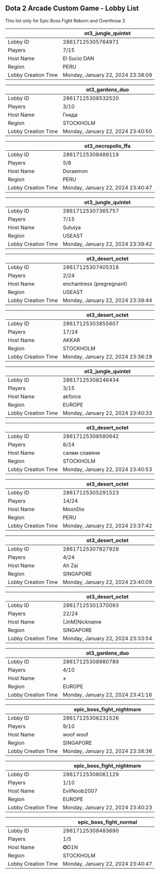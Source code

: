 ## Dota 2 Arcade Custom Game - Lobby List

This list only for Epic Boss Fight Reborn and Overthrow 3

|  | ot3_jungle_quintet |
| ------ | ------ |
| Lobby ID | 28617125305764971 |
| Players | 7/15 |
| Host Name | El Sucio DAN |
| Region | PERU |
| Lobby Creation Time | Monday, January 22, 2024 23:38:09 |


|  | ot3_gardens_duo |
| ------ | ------ |
| Lobby ID | 28617125308532520 |
| Players | 3/10 |
| Host Name | Гнида |
| Region | STOCKHOLM |
| Lobby Creation Time | Monday, January 22, 2024 23:40:50 |


|  | ot3_necropolis_ffa |
| ------ | ------ |
| Lobby ID | 28617125308489119 |
| Players | 5/8 |
| Host Name | Doraemon |
| Region | PERU |
| Lobby Creation Time | Monday, January 22, 2024 23:40:47 |


|  | ot3_jungle_quintet |
| ------ | ------ |
| Lobby ID | 28617125307365757 |
| Players | 7/15 |
| Host Name | Sutulya |
| Region | USEAST |
| Lobby Creation Time | Monday, January 22, 2024 23:39:42 |


|  | ot3_desert_octet |
| ------ | ------ |
| Lobby ID | 28617125307405318 |
| Players | 2/24 |
| Host Name | enchantress (pregregnant) |
| Region | USEAST |
| Lobby Creation Time | Monday, January 22, 2024 23:39:44 |


|  | ot3_desert_octet |
| ------ | ------ |
| Lobby ID | 28617125303855607 |
| Players | 17/24 |
| Host Name | AKKAR |
| Region | STOCKHOLM |
| Lobby Creation Time | Monday, January 22, 2024 23:36:19 |


|  | ot3_jungle_quintet |
| ------ | ------ |
| Lobby ID | 28617125308246434 |
| Players | 3/15 |
| Host Name | akforce |
| Region | EUROPE |
| Lobby Creation Time | Monday, January 22, 2024 23:40:33 |


|  | ot3_desert_octet |
| ------ | ------ |
| Lobby ID | 28617125308580642 |
| Players | 8/24 |
| Host Name | салам славяне |
| Region | STOCKHOLM |
| Lobby Creation Time | Monday, January 22, 2024 23:40:53 |


|  | ot3_desert_octet |
| ------ | ------ |
| Lobby ID | 28617125305291523 |
| Players | 14/24 |
| Host Name | MoonDio |
| Region | PERU |
| Lobby Creation Time | Monday, January 22, 2024 23:37:42 |


|  | ot3_desert_octet |
| ------ | ------ |
| Lobby ID | 28617125307827928 |
| Players | 4/24 |
| Host Name | Ah Zai |
| Region | SINGAPORE |
| Lobby Creation Time | Monday, January 22, 2024 23:40:09 |


|  | ot3_desert_octet |
| ------ | ------ |
| Lobby ID | 28617125301370093 |
| Players | 22/24 |
| Host Name | [JnM]Nickname |
| Region | SINGAPORE |
| Lobby Creation Time | Monday, January 22, 2024 23:33:54 |


|  | ot3_gardens_duo |
| ------ | ------ |
| Lobby ID | 28617125308980789 |
| Players | 4/10 |
| Host Name | ± |
| Region | EUROPE |
| Lobby Creation Time | Monday, January 22, 2024 23:41:16 |


|  | epic_boss_fight_nightmare |
| ------ | ------ |
| Lobby ID | 28617125306231526 |
| Players | 9/10 |
| Host Name | woof woof |
| Region | SINGAPORE |
| Lobby Creation Time | Monday, January 22, 2024 23:38:36 |


|  | epic_boss_fight_nightmare |
| ------ | ------ |
| Lobby ID | 28617125308061129 |
| Players | 1/10 |
| Host Name | EvilNoob2007 |
| Region | EUROPE |
| Lobby Creation Time | Monday, January 22, 2024 23:40:23 |


|  | epic_boss_fight_normal |
| ------ | ------ |
| Lobby ID | 28617125308483690 |
| Players | 1/5 |
| Host Name | ✪D1N |
| Region | STOCKHOLM |
| Lobby Creation Time | Monday, January 22, 2024 23:40:47 |


